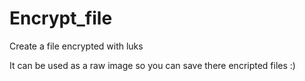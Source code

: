 # Encrypt_file

Create a file encrypted with luks 

It can be used as a raw image so you can save there encripted files :)
